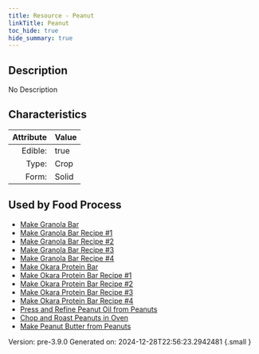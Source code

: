 ```yaml
---
title: Resource - Peanut
linkTitle: Peanut
toc_hide: true
hide_summary: true
---
```


## Description
No Description

## Characteristics

| Attribute      | Value |
|--------:|:------|
|Edible:|true|
|Type:|Crop|
|Form:|Solid|
 



    
## Used by Food Process

- [Make Granola Bar](/docs/definitions/food/make-granola-bar)
- [Make Granola Bar Recipe #1](/docs/definitions/food/make-granola-bar-recipe--1)
- [Make Granola Bar Recipe #2](/docs/definitions/food/make-granola-bar-recipe--2)
- [Make Granola Bar Recipe #3](/docs/definitions/food/make-granola-bar-recipe--3)
- [Make Granola Bar Recipe #4](/docs/definitions/food/make-granola-bar-recipe--4)
- [Make Okara Protein Bar](/docs/definitions/food/make-okara-protein-bar)
- [Make Okara Protein Bar Recipe #1](/docs/definitions/food/make-okara-protein-bar-recipe--1)
- [Make Okara Protein Bar Recipe #2](/docs/definitions/food/make-okara-protein-bar-recipe--2)
- [Make Okara Protein Bar Recipe #3](/docs/definitions/food/make-okara-protein-bar-recipe--3)
- [Make Okara Protein Bar Recipe #4](/docs/definitions/food/make-okara-protein-bar-recipe--4)
- [Press and Refine Peanut Oil from Peanuts](/docs/definitions/food/press-and-refine-peanut-oil-from-peanuts)
- [Chop and Roast Peanuts in Oven](/docs/definitions/food/chop-and-roast-peanuts-in-oven)
- [Make Peanut Butter from Peanuts](/docs/definitions/food/make-peanut-butter-from-peanuts)


Version: pre-3.9.0 Generated on: 2024-12-28T22:56:23.2942481
{.small }
